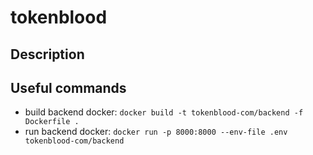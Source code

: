 # tokenblood

## Description



## Useful commands

- build backend docker: `docker build -t tokenblood-com/backend -f Dockerfile .`
- run backend docker: `docker run -p 8000:8000 --env-file .env tokenblood-com/backend`
